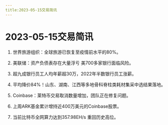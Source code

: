 ```yaml
---
title:2023-05-15交易简讯
---
```


# 2023-05-15交易简讯

1. 世界旅游组织：全球旅游已恢复至疫情前水平的80%。

2. 美联储：资产负债表存在大量浮亏 美700多家银行面临风险。

3. 超九成银行员工人均年薪超30万，2022年半数银行员工涨薪。

4. 平均降价84%！山东、湖南、江西等多地骨科脊柱类耗材集采中选结果落地。

5. Coinbase：莱特币交易取消数量增加，团队正在修复问题。

6. 上周ARK基金累计增持近400万美元的Coinbase股票。

7. 当前比特币全网算力达到357.98EH/s 重回历史高位。
